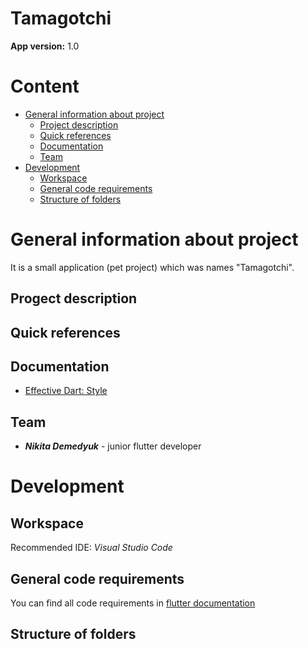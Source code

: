 # Tamagotchi

**App version:** 1.0

# Content

- [General information about project](#i-general-information-about-project)
  - [Project description](#project-description)
  - [Quick references](#quick-references)
  - [Documentation](#documentation)
  - [Team](#team)
- [Development](#development)
  - [Workspace](#workspace)
  - [General code requirements](#general-code-requirements)
  - [Structure of folders](#structure-of-folders)
  
# General information about project <a name="i-general-information-about-project"></a>

It is a small application (pet project) which was names "Tamagotchi". 

## Progect description <a name="project-description"></a>

## Quick references <a name="quick-references"></a>

## Documentation <a name="documentation"></a>
  
  - [Effective Dart: Style](https://dart.dev/guides/language/effective-dart/style)

## Team <a name="team"></a>

 - ***Nikita Demedyuk*** - junior flutter developer

# Development <a name="development"></a>

## Workspace <a name="workspace"></a>

Recommended IDE: *Visual Studio Code*

## General code requirements <a name="general code requirements"></a>

You can find all code requirements in [flutter documentation](https://dart.dev/guides/language/effective-dart/style)

## Structure of folders <a name="structure-of-folders"></a>

